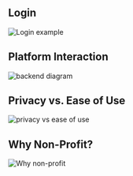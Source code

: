 ## Login
![Login example](https://github.com/bluenumberfoundation/humanid-documentation/blob/master/humanID_GZ_login.jpeg)

## Platform Interaction 
![backend diagram](https://github.com/bluenumberfoundation/humanid-documentation/blob/master/humanID_backend_diagram.png)

## Privacy vs. Ease of Use
![privacy vs ease of use](https://github.com/bluenumberfoundation/humanid-documentation/blob/master/humanID_comparison_diagram.png)
## Why Non-Profit? 
![Why non-profit](https://github.com/bluenumberfoundation/humanid-documentation/blob/master/humanID_why_nonprofit.png)
